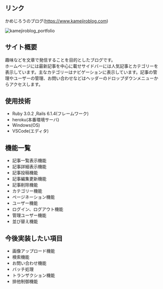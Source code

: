 ## リンク
かめじろうのブログ(https://www.kamejiroblog.com)

![kamejiroblog_portfolio](https://user-images.githubusercontent.com/67854405/147580109-6937fb7c-047b-4177-aa22-21a997bb5189.png)

## サイト概要
趣味などを文章で発信することを目的としたブログです。  
ホームページには最新記事を中心に載せサイドバーには人気記事とカテゴリーを表示しています。主なカテゴリーはナビゲーションに表示しています。記事の管理やユーザーの管理、お問い合わせなどはヘッダーのドロップダウンメニューからアクセスします。<br>

## 使用技術
- Ruby 3.0.2 ,Rails 6.1.4(フレームワーク)
- heroku(本番環境サーバ)
- Windows(OS)
- VSCode(エディタ)

## 機能一覧

- 記事一覧表示機能
- 記事詳細表示機能
- 記事投稿機能
- 記事編集更新機能
- 記事削除機能
- カテゴリー機能
- ページネーション機能
- ユーザー機能
- ログイン、ログアウト機能
- 管理ユーザー機能
- 並び替え機能

## 今後実装したい項目
- 画像アップロード機能
- 検索機能
- お問い合わせ機能
- バッチ処理
- トランザクション機能
- 排他制御機能
